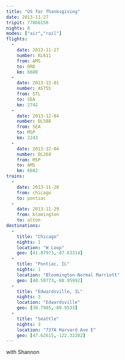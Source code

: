 ```yaml
---
title: "US for Thanksgiving"
date: 2013-11-27
tripit: 77866150
nights: 8
modes: ["air","rail"]
flights:
  -
    date: 2013-11-27
    number: KL611
    from: AMS
    to: ORD
    km: 6608
  -
    date: 2013-12-01
    number: AS755
    from: STL
    to: SEA
    km: 2742
  -
    date: 2013-12-04
    number: DL588
    from: SEA
    to: MSP
    km: 2243
  -
    date: 2013-12-04
    number: DL264
    from: MSP
    to: AMS
    km: 6682
trains:
  -
    date: 2013-11-28
    from: chicago
    to: pontiac
  -
    date: 2013-11-29
    from: blomington
    to: alton
destinations:
  -
    title: "Chicago"
    nights: 1
    location: "W Loop"
    geo: [41.87973,-87.63314]
  -
    title: "Pontiac, IL"
    nights: 1
    location: "Bloomington-Normal Marriott"
    geo: [40.50773,-88.95992]
  -
    title: "Edwardsville, IL"
    nights: 3
    location: "Edwardsville"
    geo: [38.7985,-89.9533]
  -
    title: "Seattle"
    nights: 3
    location: "737A Harvard Ave E"
    geo: [47.62615,-122.32282]
---
```


with Shannon
